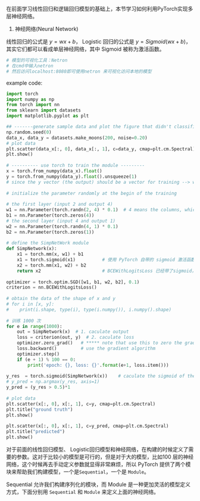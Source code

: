 在前面学习线性回归和逻辑回归模型的基础上，本节学习如何利用PyTorch实现多层神经网络。
1. 神经网络(Neural Network)

线性回归的公式是 $y = w x + b$， Logistic 回归的公式是 $y = Sigmoid(w x + b)$，其实它们都可以看成单层神经网络，其中 Sigmoid 被称为激活函数。

```python
# 模型的可视化工具：Netron
# 在cmd中输入netron   
# 然后访问localhost:8080即可使用netron 来可视化访问本地的模型
```

example code: 
```python
import torch  
import numpy as np  
from torch import nn  
from sklearn import datasets  
import matplotlib.pyplot as plt  

## -------generate sample data and plot the figure that didn't classified ------  
np.random.seed(0)  
data_x, data_y = datasets.make_moons(200, noise=0.20)  
# plot data  
plt.scatter(data_x[:, 0], data_x[:, 1], c=data_y, cmap=plt.cm.Spectral)  
plt.show()  
  
# ---------- use torch to train the module ---------  
x = torch.from_numpy(data_x).float()  
y = torch.from_numpy(data_y).float().unsqueeze(1)  
# since the y vector (the output) should be a vector for training --> which should be unsqueed as a one-column tensor  
  
# initialize the parameter randomly at the begin of the training  
  
# the first layer (input 2 and output 4)  
w1 = nn.Parameter(torch.randn(2, 4) * 0.1)  # 4 means the columns, which is the number of the hidden neuron  
b1 = nn.Parameter(torch.zeros(4))  
# the second layer (input 4 and output 1)  
w2 = nn.Parameter(torch.randn(4, 1) * 0.1)  
b2 = nn.Parameter(torch.zeros(1))  
  
# define the SimpNetWork module  
def SimpNetwork(x):  
    x1 = torch.mm(x, w1) + b1  
    x1 = torch.sigmoid(x1)          # 使用 PyTorch 自带的 sigmoid 激活函数  
    x2 = torch.mm(x1, w2) + b2  
    return x2                       # BCEWithLogitsLoss 已经带了sigmoid，所以此处不需要  
  
optimizer = torch.optim.SGD([w1, b1, w2, b2], 0.1)  
criterion = nn.BCEWithLogitsLoss()  
  
# obtain the data of the shape of x and y  
# for i in [x, y]:  
#    print(i.shape, type(i), type(i.numpy()), i.numpy().shape)  
  
# 训练 1000 次  
for e in range(1000):  
    out = SimpNetwork(x)  # 1. caculate output  
    loss = criterion(out, y)  # 2. caculate loss  
    optimizer.zero_grad()   # ***** note that use this to zero the grad of the optimizer  
    loss.backward()         # use the gradient algorithm  
    optimizer.step()  
    if (e + 1) % 100 == 0:  
        print('epoch: {}, loss: {}'.format(e+1, loss.item()))  
  
y_res  = torch.sigmoid(SimpNetwork(x))    # caculate the sigmoid of the function  
# y_pred = np.argmax(y_res, axis=1)  
y_pred = (y_res > 0.5)*1  
  
# plot data  
plt.scatter(x[:, 0], x[:, 1], c=y, cmap=plt.cm.Spectral)  
plt.title("ground truth")  
plt.show()  
  
plt.scatter(x[:, 0], x[:, 1], c=y_pred, cmap=plt.cm.Spectral)  
plt.title("predicted")  
plt.show()
```

对于前面的线性回归模型、 Logistic回归模型和神经网络，在构建的时候定义了需要的参数。这对于比较小的模型是可行的，但是对于大的模型，比如100 层的神经网络，这个时候再去手动定义参数就显得非常麻烦，所以 PyTorch 提供了两个模块来帮助我们构建模型，一个是`Sequential`，一个是 `Module`。

Sequential 允许我们构建序列化的模块，而 Module 是一种更加灵活的模型定义方式，下面分别用 `Sequential` 和 `Module` 来定义上面的神经网络。
